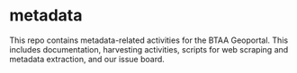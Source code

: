 # metadata

This repo contains metadata-related activities for the BTAA Geoportal. This includes documentation, harvesting activities, scripts for web scraping and metadata extraction, and our issue board.